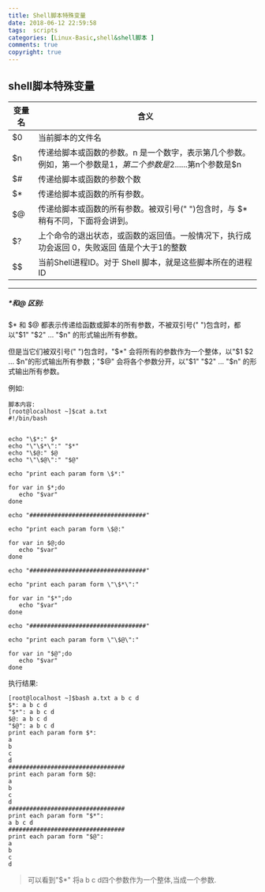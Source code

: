 ```yaml
---
title: Shell脚本特殊变量
date: 2018-06-12 22:59:58
tags:  scripts
categories: [Linux-Basic,shell&shell脚本 ]
comments: true
copyright: true
---
```


## shell脚本特殊变量



| 变量名 | 含义    |
| ----| ----------|
| $0 | 当前脚本的文件名 |
| $n | 传递给脚本或函数的参数。n 是一个数字，表示第几个参数。例如，第一个参数是$1，第二个参数是$2......第n个参数是$n |
| $# | 传递给脚本或函数的参数个数 |
| $* | 传递给脚本或函数的所有参数。 |
| $@ | 传递给脚本或函数的所有参数。被双引号(" ")包含时，与 $* 稍有不同，下面将会讲到。 |
| $? | 上个命令的退出状态，或函数的返回值。一般情况下，执行成功会返回 0，失败返回 值是个大于1的整数 |
| $$ | 当前Shell进程ID。对于 Shell 脚本，就是这些脚本所在的进程ID |

---

<!--more-->

##### $*和$@ 区别:

$* 和 $@ 都表示传递给函数或脚本的所有参数，不被双引号(" ")包含时，都以"$1" "$2" … "$n" 的形式输出所有参数。  

但是当它们被双引号(" ")包含时，"$*" 会将所有的参数作为一个整体，以"$1 $2 … $n"的形式输出所有参数；"$@" 会将各个参数分开，以"$1" "$2" … "$n" 的形式输出所有参数。      

例如:  

```
脚本内容:
[root@localhost ~]$cat a.txt
#!/bin/bash


echo "\$*:" $*
echo "\"\$*\":" "$*"
echo "\$@:" $@
echo "\"\$@\":" "$@"

echo "print each param form \$*:"

for var in $*;do
   echo "$var"
done

echo "#################################"

echo "print each param form \$@:"

for var in $@;do
   echo "$var"
done

echo "#################################"

echo "print each param form \"\$*\":"

for var in "$*";do
   echo "$var"
done

echo "#################################"

echo "print each param form \"\$@\":"

for var in "$@";do
   echo "$var"
done

```



执行结果:

```
[root@localhost ~]$bash a.txt a b c d 
$*: a b c d
"$*": a b c d
$@: a b c d
"$@": a b c d
print each param form $*:
a
b
c
d
#################################
print each param form $@:
a
b
c
d
#################################
print each param form "$*":
a b c d
#################################
print each param form "$@":
a
b
c
d

```

> 可以看到"$*" 将a b c d四个参数作为一个整体,当成一个参数.





